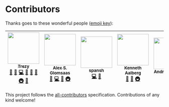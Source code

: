# Contributors

Thanks goes to these wonderful people ([emoji key](https://github.com/kentcdodds/all-contributors#emoji-key)):

<!-- ALL-CONTRIBUTORS-LIST:START - Do not remove or modify this section -->
| [<img src="https://avatars2.githubusercontent.com/u/442980?v=4" width="100px;"/><br /><sub>Trezy</sub>](http://trezy.com)<br />[💬](#question-trezy "Answering Questions") [🐛](https://github.com/trezy/fuelrats.com/issues?q=author%3Atrezy "Bug reports") [💻](https://github.com/trezy/fuelrats.com/commits?author=trezy "Code") [🎨](#design-trezy "Design") [📖](https://github.com/trezy/fuelrats.com/commits?author=trezy "Documentation") [🤔](#ideas-trezy "Ideas, Planning, & Feedback") [🚇](#infra-trezy "Infrastructure (Hosting, Build-Tools, etc)") [👀](#review-trezy "Reviewed Pull Requests") | [<img src="https://avatars0.githubusercontent.com/u/125232?v=4" width="100px;"/><br /><sub>Alex S. Glomsaas</sub>](https://github.com/xlexi)<br />[🐛](https://github.com/trezy/fuelrats.com/issues?q=author%3Axlexi "Bug reports") [💻](https://github.com/trezy/fuelrats.com/commits?author=xlexi "Code") [🤔](#ideas-xlexi "Ideas, Planning, & Feedback") [🚇](#infra-xlexi "Infrastructure (Hosting, Build-Tools, etc)") | [<img src="https://avatars2.githubusercontent.com/u/103208?v=4" width="100px;"/><br /><sub>spansh</sub>](https://github.com/spansh)<br />[💻](https://github.com/trezy/fuelrats.com/commits?author=spansh "Code") [🎨](#design-spansh "Design") | [<img src="https://avatars3.githubusercontent.com/u/3196591?v=4" width="100px;"/><br /><sub>Kenneth Aalberg</sub>](https://github.com/kenneaal)<br />[🐛](https://github.com/trezy/fuelrats.com/issues?q=author%3Akenneaal "Bug reports") [🤔](#ideas-kenneaal "Ideas, Planning, & Feedback") [🚇](#infra-kenneaal "Infrastructure (Hosting, Build-Tools, etc)") | [<img src="https://avatars2.githubusercontent.com/u/6172379?v=4" width="100px;"/><br /><sub>Andrew Bishop</sub>](https://github.com/andybish)<br />[🐛](https://github.com/trezy/fuelrats.com/issues?q=author%3Aandybish "Bug reports") | [<img src="https://avatars0.githubusercontent.com/u/1807416?v=4" width="100px;"/><br /><sub>Aki Loponen</sub>](https://github.com/Belserium)<br />[🐛](https://github.com/trezy/fuelrats.com/issues?q=author%3ABelserium "Bug reports") [🤔](#ideas-Belserium "Ideas, Planning, & Feedback") | [<img src="https://avatars2.githubusercontent.com/u/2686824?v=4" width="100px;"/><br /><sub>Cameron "Clapton"</sub>](https://github.com/UncleClapton)<br />[🐛](https://github.com/trezy/fuelrats.com/issues?q=author%3AUncleClapton "Bug reports") [💻](https://github.com/trezy/fuelrats.com/commits?author=UncleClapton "Code") |
| :---: | :---: | :---: | :---: | :---: | :---: | :---: |
<!-- ALL-CONTRIBUTORS-LIST:END -->

This project follows the [all-contributors](https://github.com/kentcdodds/all-contributors) specification. Contributions of any kind welcome!
